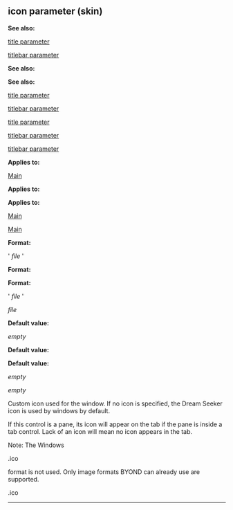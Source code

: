 

 icon parameter (skin)
-----------------------




**See also:** 


[title parameter](#/{skin}/param/title) 

[titlebar parameter](#/{skin}/param/titlebar) 




**See also:** 

**See also:**

[title parameter](#/{skin}/param/title) 

[titlebar parameter](#/{skin}/param/titlebar) 


[title parameter](#/{skin}/param/title)

[titlebar parameter](#/{skin}/param/titlebar) 

[titlebar parameter](#/{skin}/param/titlebar)


**Applies to:** 


[Main](#/{skin}/control/main) 



**Applies to:** 

**Applies to:**

[Main](#/{skin}/control/main) 

[Main](#/{skin}/control/main)


**Format:** 


 '
 *file* 
 '
 


**Format:** 

**Format:**

 '
 *file* 
 '

*file*


**Default value:** 


*empty* 



**Default value:** 

**Default value:**

*empty* 

*empty*

 Custom icon used for the window. If no icon is specified, the Dream Seeker icon is used by windows by default.




 If this control is a pane, its icon will appear on the tab if the pane is inside a tab control. Lack of an icon will mean no icon appears in the tab.




 Note: The Windows
 
 .ico
 
 format is not used. Only image formats BYOND can already use are supported.




 .ico



---


